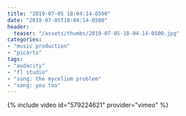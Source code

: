```yaml
---
title: "2019-07-05 18:04:14-0500"
date: "2019-07-05T18:04:14-0500"
header:
  teaser: "/assets/thumbs/2019-07-05-18-04-14-0500.jpg"
categories:
- "music production"
- "picarto"
tags:
- "audacity"
- "fl studio"
- "song: the mycelium problem"
- "song: you too"
---
```

{% include video id="579224621" provider="vimeo" %}
